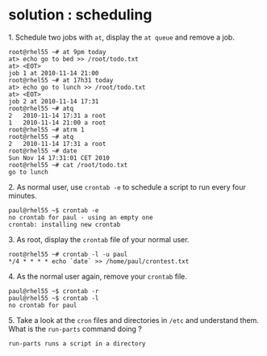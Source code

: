 # solution : scheduling

1\. Schedule two jobs with `at`, display the `at queue` and remove a
job.

    root@rhel55 ~# at 9pm today
    at> echo go to bed >> /root/todo.txt  
    at> <EOT>
    job 1 at 2010-11-14 21:00
    root@rhel55 ~# at 17h31 today
    at> echo go to lunch >> /root/todo.txt
    at> <EOT>
    job 2 at 2010-11-14 17:31
    root@rhel55 ~# atq
    2   2010-11-14 17:31 a root
    1   2010-11-14 21:00 a root
    root@rhel55 ~# atrm 1
    root@rhel55 ~# atq
    2   2010-11-14 17:31 a root
    root@rhel55 ~# date
    Sun Nov 14 17:31:01 CET 2010
    root@rhel55 ~# cat /root/todo.txt 
    go to lunch

2\. As normal user, use `crontab -e` to schedule a script to run every
four minutes.

    paul@rhel55 ~$ crontab -e
    no crontab for paul - using an empty one
    crontab: installing new crontab

3\. As root, display the `crontab` file of your normal user.

    root@rhel55 ~# crontab -l -u paul
    */4 * * * * echo `date` >> /home/paul/crontest.txt

4\. As the normal user again, remove your `crontab` file.

    paul@rhel55 ~$ crontab -r
    paul@rhel55 ~$ crontab -l
    no crontab for paul

5\. Take a look at the `cron` files and directories in `/etc` and
understand them. What is the `run-parts` command doing ?

    run-parts runs a script in a directory

